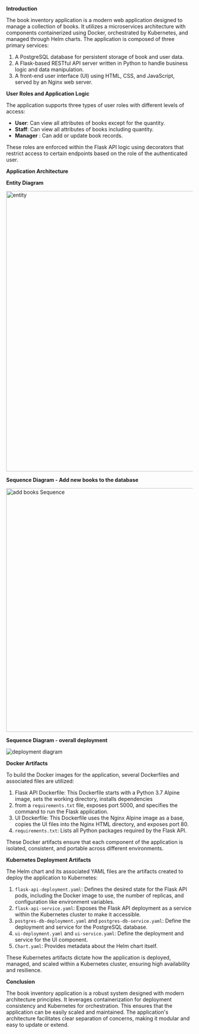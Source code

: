 

**Introduction**

The book inventory application is a modern web application designed to manage a collection of books. It utilizes a microservices
architecture with components containerized using Docker, orchestrated by Kubernetes, and managed through Helm charts. The application is
composed of three primary services:

1. A PostgreSQL database for persistent storage of book and user data.
2. A Flask-based RESTful API server written in Python to handle business logic and data manipulation.
3. A front-end user interface (UI) using HTML, CSS, and JavaScript, served by an Nginx web server.

**User Roles and Application Logic**

The application supports three types of user roles with different levels of access:

- **User**: Can view all attributes of books except for the quantity.
- **Staff**: Can view all attributes of books including quantity.
- **Manager** : Can add or update book records.

These roles are enforced within the Flask API logic using decorators that restrict access to certain endpoints based on the role of the authenticated user.


**Application Architecture**


**Entity Diagram**

<img width="755" alt="entity" src="https://github.com/1047473086/Container_group17/assets/149539858/fb2f3506-1e18-4db7-91f0-d932dc5ec686">


**Sequence Diagram - Add new books to the database** 

<img width="656" alt="add books Sequence" src="https://github.com/1047473086/Container_group17/assets/149539858/19eac054-fad3-4db2-9361-01803a9a8f2e">



**Sequence Diagram - overall deployment**

![deployment diagram](https://github.com/1047473086/Container_group17/assets/149539858/25d76216-dc22-441c-b227-73144aa13b58)


**Docker Artifacts**

To build the Docker images for the application, several Dockerfiles and associated files are utilized:

1. Flask API Dockerfile: This Dockerfile starts with a Python 3.7 Alpine image, sets the working directory, installs dependencies
2.  from a `requirements.txt` file, exposes port 5000, and specifies the command to run the Flask application.
3. UI Dockerfile: This Dockerfile uses the Nginx Alpine image as a base, copies the UI files into the Nginx HTML directory, and exposes port 80.
4. `requirements.txt`: Lists all Python packages required by the Flask API.

These Docker artifacts ensure that each component of the application is isolated, consistent, and portable across different environments.

**Kubernetes Deployment Artifacts**

The Helm chart and its associated YAML files are the artifacts created to deploy the application to Kubernetes:

1. `flask-api-deployment.yaml`: Defines the desired state for the Flask API pods, including the Docker image to use,
 the number of replicas, and configuration like environment variables.
2. `flask-api-service.yaml`: Exposes the Flask API deployment as a service within the Kubernetes cluster to make it accessible.
3. `postgres-db-deployment.yaml` and `postgres-db-service.yaml`: Define the deployment and service for the PostgreSQL database.
4. `ui-deployment.yaml` and `ui-service.yaml`: Define the deployment and service for the UI component.
5. `Chart.yaml`: Provides metadata about the Helm chart itself.

These Kubernetes artifacts dictate how the application is deployed, managed, and scaled within a Kubernetes cluster, ensuring high availability and resilience.


**Conclusion**

The book inventory application is a robust system designed with modern architecture principles. 
It leverages containerization for deployment consistency and Kubernetes for orchestration. 
This ensures that the application can be easily scaled and maintained. The application's architecture
facilitates clear separation of concerns, making it modular and easy to update or extend.

